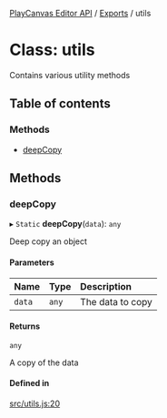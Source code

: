 [PlayCanvas Editor API](../README.md) / [Exports](../modules.md) / utils

# Class: utils

Contains various utility methods

## Table of contents

### Methods

- [deepCopy](utils.md#deepcopy)

## Methods

### deepCopy

▸ `Static` **deepCopy**(`data`): `any`

Deep copy an object

#### Parameters

| Name | Type | Description |
| :------ | :------ | :------ |
| `data` | `any` | The data to copy |

#### Returns

`any`

A copy of the data

#### Defined in

[src/utils.js:20](https://github.com/playcanvas/editor-api/blob/daa97d2/src/utils.js#L20)
